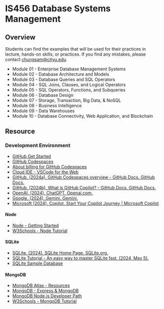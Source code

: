 # IS456 Database Systems Management
## Overview
Students can find the examples that will be used for their practices in lecture, hands-on skills, or practices.
If you find any mistakes, please contact chungsam@cityu.edu.

* Module 01 - Enterprise Database Management Systems 
* Module 02 - Database Architecture and Models
* Module 03 - Database Queries and SQL Operators
* Module 04 - SQL Joins, Clauses, and Logical Operators
* Module 05 - SQL Operators, Functions, and Subqueries
* Module 06 - Database Design
* Module 07 - Storage, Transaction, Big Data, & NoSQL
* Module 08 - Business Intelligence
* Module 09 - Data Warehouses
* Module 10 - Database Connectivity, Web Application, and Blockchain

## Resource
### Development Environment
* [GitHub Get Started](https://docs.github.com/en/get-started)
* [GitHub Codespaces](https://docs.github.com/en/codespaces)
* [About billing for GitHub Codespaces](https://docs.github.com/en/billing/managing-billing-for-github-codespaces/about-billing-for-github-codespaces)
* [Cloud IDE - VSCode for the Web](https://code.visualstudio.com/docs/editor/vscode-web)
* [GitHub. (2024a). GitHub Codespaces overview - GitHub Docs. GitHub Docs.](https://docs.github.com/en/codespaces/overview#what-is-a-codespace)
* [GitHub. (2024b). What is GitHub Copilot? - GitHub Docs. GitHub Docs.](https://docs.github.com/en/copilot/about-github-copilot/what-is-github-copilot)
* [OpenAI. (2024). ChatGPT. Openai.com.](https://openai.com/chatgpt/)
* [Google. (2024). Gemini. Gemini.](https://gemini.google.com/faq)
* [Microsoft (2024). Copilot. Start Your Copilot Journey | Microsoft Copilot](https://www.microsoft.com/en-us/microsoft-copilot/meet-copilot?ef_id=_k_CjwKCAjwxNW2BhAkEiwA24Cm9JYZY8y_RID39NTm3SVAutQ9JLMH8F3XzlwGnkiPqKYMN_spCU7jMxoCrYoQAvD_BwE_k_&OCID=AIDcmm9xzw3cn3_SEM__k_CjwKCAjwxNW2BhAkEiwA24Cm9JYZY8y_RID39NTm3SVAutQ9JLMH8F3XzlwGnkiPqKYMN_spCU7jMxoCrYoQAvD_BwE_k_&gad_source=1&gclid=CjwKCAjwxNW2BhAkEiwA24Cm9JYZY8y_RID39NTm3SVAutQ9JLMH8F3XzlwGnkiPqKYMN_spCU7jMxoCrYoQAvD_BwE)

#### Node
* [Node - Getting Started](https://nodejs.dev/en/learn/)
* [W3Schools - Node Tutorial](https://www.w3schools.com/nodejs/)
#### SQLite
* [SQLite. (2024). SQLite Home Page. SQLite.org.](https://www.sqlite.org/)
* [SQLite Tutorial - An easy way to master SQLite fast. (2024, May 5).](https://www.sqlitetutorial.net/)
* [SQLite Sample Database](https://www.sqlitetutorial.net/sqlite-sample-database/)

#### MongoDB
* [MongoDB Atlas - Resources](https://www.mongodb.com/docs/atlas/)
* [MongoDB - Express & MongoDB](https://www.mongodb.com/compatibility/express)
* [MongoDB Node.js Developer Path](https://learn.mongodb.com/learning-paths/mongodb-nodejs-developer-path)
* [W3Schools - MongoDB Tutorial](https://www.w3schools.com/mongodb/index.php)
